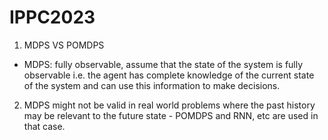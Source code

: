 # IPPC2023


1. MDPS VS POMDPS
- MDPS: fully observable, assume that the state of the system is fully observable i.e. the agent has complete knowledge of the current state of the system and can use this information to make decisions.

2. MDPS might not be valid in real world problems where the past history may be relevant to the future state - POMDPS and RNN, etc are used in that case.

